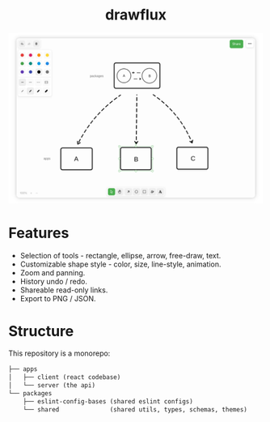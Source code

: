 <div align="center">
  <h1>
    drawflux
  </h1>
</div>

![drawflux web app screenshot](./assets/screenshot.png)

# Features

- Selection of tools - rectangle, ellipse, arrow, free-draw, text.
- Customizable shape style - color, size, line-style, animation.
- Zoom and panning.
- History undo / redo.
- Shareable read-only links.
- Export to PNG / JSON.

# Structure

This repository is a monorepo:

```
├── apps
│   ├── client (react codebase)
│   └── server (the api)
└── packages
    ├── eslint-config-bases (shared eslint configs)
    └── shared              (shared utils, types, schemas, themes)
```
